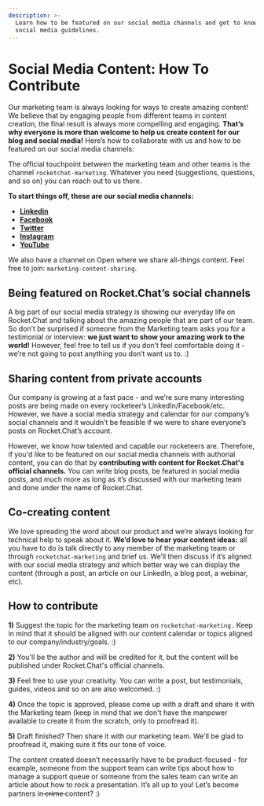 ```yaml
---
description: >-
  Learn how to be featured on our social media channels and get to know our
  social media guidelines.
---
```


# Social Media Content: How To Contribute

Our marketing team is always looking for ways to create amazing content! We believe that by engaging people from different teams in content creation, the final result is always more compelling and engaging. **That’s why everyone is more than welcome to help us create content for our blog and social media!** Here’s how to collaborate with us and how to be featured on our social media channels:

The official touchpoint between the marketing team and other teams is the channel `rocketchat-marketing`. Whatever you need \(suggestions, questions, and so on\) you can reach out to us there.

**To start things off, these are our social media channels:**

* [**Linkedin**](https://www.linkedin.com/company/rocket-chat)
* [**Facebook**](https://www.facebook.com/RocketChatApp)
* [**Twitter**](https://twitter.com/rocketchat)
* [**Instagram**](https://www.instagram.com/rocket.chat/)
* [**YouTube**](https://www.youtube.com/channel/UCin9nv7mUjoqrRiwrzS5UVQ)

We also have a channel on Open where we share all-things content. Feel free to join: `marketing-content-sharing`.

## **Being featured on Rocket.Chat’s social channels**

A big part of our social media strategy is showing our everyday life on Rocket.Chat and talking about the amazing people that are part of our team. So don’t be surprised if someone from the Marketing team asks you for a testimonial or interview: **we just want to show your amazing work to the world!** However, feel free to tell us if you don’t feel comfortable doing it - we’re not going to post anything you don’t want us to. :\)

## **Sharing content from private accounts**

Our company is growing at a fast pace - and we’re sure many interesting posts are being made on every rocketeer’s LinkedIn/Facebook/etc. However, we have a social media strategy and calendar for our company’s social channels and it wouldn’t be feasible if we were to share everyone’s posts on Rocket.Chat’s account.

However, we know how talented and capable our rocketeers are. Therefore, if you'd like to be featured on our social media channels with authorial content, you can do that by **contributing with content for Rocket.Chat's official channels.** You can write blog posts, be featured in social media posts, and much more as long as it’s discussed with our marketing team and done under the name of Rocket.Chat.

## **Co-creating content**

We love spreading the word about our product and we’re always looking for technical help to speak about it. **We’d love to hear your content ideas:** all you have to do is talk directly to any member of the marketing team or through `rocketchat-marketing` and brief us. We’ll then discuss if it’s aligned with our social media strategy and which better way we can display the content \(through a post, an article on our LinkedIn, a blog post, a webinar, etc\).

## **How to contribute**

**1\)** Suggest the topic for the marketing team on `rocketchat-marketing.` Keep in mind that it should be aligned with our content calendar or topics aligned to our company/industry/goals. :\)

**2\)** You'll be the author and will be credited for it, but the content will be published under Rocket.Chat's official channels.

**3\)** Feel free to use your creativity. You can write a post, but testimonials, guides, videos and so on are also welcomed. :\)

**4\)** Once the topic is approved, please come up with a draft and share it with the Marketing team \(keep in mind that we don't have the manpower available to create it from the scratch, only to proofread it\).

**5\)** Draft finished? Then share it with our marketing team. We'll be glad to proofread it, making sure it fits our tone of voice.

The content created doesn’t necessarily have to be product-focused - for example, someone from the support team can write tips about how to manage a support queue or someone from the sales team can write an article about how to rock a presentation. It’s all up to you! Let’s become partners in ̶c̶r̶i̶m̶e̶ content? :\)

